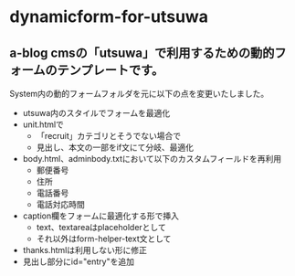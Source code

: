 # dynamicform-for-utsuwa

## a-blog cmsの「utsuwa」で利用するための動的フォームのテンプレートです。

System内の動的フォームフォルダを元に以下の点を変更いたしました。

- utsuwa内のスタイルでフォームを最適化
- unit.htmlで
	- 「recruit」カテゴリとそうでない場合で
	- 見出し、本文の一部をif文にて分岐、最適化
- body.html、adminbody.txtにおいて以下のカスタムフィールドを再利用
	- 郵便番号
	- 住所
	- 電話番号
	- 電話対応時間
- caption欄をフォームに最適化する形で挿入
	- text、textareaはplaceholderとして
	- それ以外はform-helper-text文として
- thanks.htmlは利用しない形に修正
- 見出し部分にid="entry"を追加

